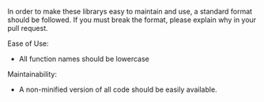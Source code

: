 In order to make these librarys easy to maintain and use, a standard format should be followed. If you must break the format, please explain why in your pull request.

Ease of Use:
- All function names should be lowercase

Maintainability:
- A non-minified version of all code should be easily available.
